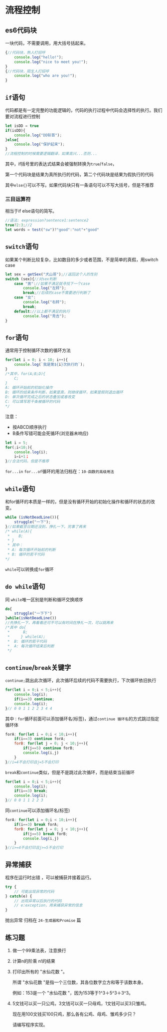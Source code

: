 # 流程控制

## es6代码块

一块代码，不需要调用，用大括号括起来。

```js
{//代码块，熟人打招呼
    console.log("hello!");
    console.log("nice to meet you!");
}
{//代码块，陌生人打招呼
    console.log("who are you!");
}
```



## `if`语句

代码都是有一定完整的功能逻辑的，代码的执行过程中代码会选择性的执行。我们要对流程进行控制

```js
let isDD = true
if(isDD){
    console.log("DD斩首");
}else{
    console.log("保护起来");
}
//流程控制的时候需要逻辑翻译，如果高兴...否则...
```

其中，if括号里的表达式结果会被强制转换为`true`/`false`，

第一个代码块是结果为真所执行的代码，第二个代码块是结果为假执行的代码

其中`else{}`可以不写。如果代码块只有一条语句可以不写大括号，但是不推荐

### 三目运算符

相当于if else语句的简写。

```js
//语法: expression?sentence1:sentence2
true?2:3;//2
let words = test("sw")?"good":"not"+"good"
```





## `switch`语句

如果某个判断比较复杂，比如数目的多少或者范围，不是简单的真假，用switch  case

```js
let sex = getSex("犬山哥");//返回这个人的性别
switch (sex){//对sex判断
    case "男"://如果不满足就寻找下一个case
    	console.log("左转");
    	break;//后续的case不需要进行判断了
    case "女":
    	console.log("右转");
    	break;
    default://以上都不满足的执行
    	console.log("秀吉");
}
```



## `for`语句

通常用于控制循环次数的循环方法

```js
for(let i = 0; i < 10; i++){
	console.log(`我是第${i}次执行的`);
}
/*其中，for(A;B;D){
	C;
}
A: 循环开始前的初始化操作
B: 循环的结束条件判断，如果是真，则继续循环，如果是假则退出循环
D: 单次循环完成之后的状态叠加或者改变
C: 可以填写若干条被循环的代码
*/
```

注意：

- 按ABCD顺序执行
- B条件写错可能会死循环(浏览器未响应)


```js
let i = 5;
for(;i<10;){
    console.log(i);
    i=i+1；
}//合法代码，但是不推荐
```

`for...in` `for...of`循环的用法归档在：`10-函数的高级用法`



## `while`语句

和for循环的本质是一样的，但是没有循环开始的初始化操作和循环的状态的改变。

```js
while (isNotDeadLine()){
    struggle("一下");
}//如果截至日期还没到，挣扎一下。完事了再来
/* while(A){
 *    B;
 * }
 * 其中：
 * A: 每次循环开始前的判断
 * B: 循环的若干代码
*/
```

 `while`可以转换成`for`循环



## `do while`语句

同 `while`唯一区别是判断和循环交换顺序

```js
do{
    struggle("一下下")
}while(isNotDeadLine())
//先挣扎一下，再看看还可不可以有时间在挣扎一次，可以就再来
/*其中 do{
 *  	B;
 *     } while(A);
 *  B: 循环的若干代码
 *  A: 每次循环结束后判断
 */
```



## `continue`/`break`关键字

`continue;`跳出此次循环，此次循环后续的代码不需要执行，下次循环依旧执行

```js
for(let i = 0;i < 5;i++){
    console.log(i);
    if(i==3) continue;
    console.log(i);
}// 0 0 1 1 2 2 3 4 4 
```

 其中`：for`循环前面可以添加循环名(标签)，通过`continue 循环名`的方式跳过指定循环体

```js
forA: for(let i = 0;i < 10;i++){
	if(i==3) continue forA;
    forB: for(let j = 0; j < 10;j++){
        if(j==5) continue forB;
        console.log(i,j)
    }
}//i=4不会打印且j=5不会打印
```

`break`和`continue`类似，但是不是跳过此次循环，而是结束当前循环

```js
for(let i = 0;i < 5;i++){
    console.log(i);
    if(i==3) break;
    console.log(i);
}// 0 0 1 1 2 2 3
```

同`continue`可以添加循环名(标签)

```js
forA: for(let i = 0;i < 10;i++){
	if(i==3) break forA;
    forB: for(let j = 0; j < 10;j++){
        if(j==5) break forB;
        console.log(i,j)
    }
}//i>=4不会打印且j>=5不会打印
```



## 异常捕获

 程序在运行时出错 ，可以被捕获并接着运行。

```js
try {
    // 可能出现异常的代码
} catch(e) {
    // 出现异常以后执行的代码
    // e:exception，用来捕获异常的信息
}
```

抛出异常 归档在    `24-生成器和Promise`    篇



## 练习题

1. 做一个99乘法表，注意换行

2. 计算n的阶乘 n!的结果

3. 打印出所有的 "水仙花数 "。

   所谓 "水仙花数 "是指一个三位数，其各位数字立方和等于该数本身。

   例如：153是一个 "水仙花数 "，因为153等于1^3＋5^3＋3^3。

4. 5文钱可以买一只公鸡，3文钱可以买一只母鸡，1文钱可以买3只雏鸡。

   现在用100文钱买100只鸡，那么各有公鸡、母鸡、雏鸡多少只？

   请编写程序实现。


